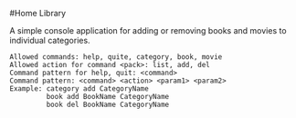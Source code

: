 #Home Library

A simple console application for adding or removing books and movies to individual categories.

```
Allowed commands: help, quite, category, book, movie
Allowed action for command <pack>: list, add, del
Command pattern for help, quit: <command>
Command pattern: <command> <action> <param1> <param2>
Example: category add CategoryName
         book add BookName CategoryName
         book del BookName CategoryName
```
